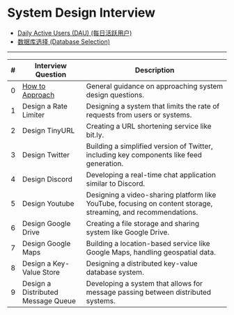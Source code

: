 # System Design Interview

- [Daily Active Users (DAU) (每日活跃用户)](https://github.com/uwspstar/20-Day-Challenge-List/blob/main/System%20Design/System%20Design%20Interview/Daily%20Active%20Users%20(DAU)%20(%E6%AF%8F%E6%97%A5%E6%B4%BB%E8%B7%83%E7%94%A8%E6%88%B7).md)
- [数据库选择 (Database Selection)](https://github.com/uwspstar/20-Day-Challenge-List/blob/main/System%20Design/System%20Design%20Interview/%E6%95%B0%E6%8D%AE%E5%BA%93%E9%80%89%E6%8B%A9.md)
---

| **#** | **Interview Question**               | **Description**                        |
|-------|--------------------------------------|----------------------------------------|
| 0     | [How to Approach](https://github.com/uwspstar/20-Day-Challenge-List/blob/main/System%20Design/System%20Design%20Interview/How%20to%20Approach.md)              | General guidance on approaching system design questions. |
| 1     | Design a Rate Limiter                | Designing a system that limits the rate of requests from users or systems. |
| 2     | Design TinyURL                       | Creating a URL shortening service like bit.ly. |
| 3     | Design Twitter             | Building a simplified version of Twitter, including key components like feed generation. |
| 4     | Design Discord                       | Developing a real-time chat application similar to Discord. |
| 5     | Design Youtube                       | Designing a video-sharing platform like YouTube, focusing on content storage, streaming, and recommendations. |
| 6     | Design Google Drive                  | Creating a file storage and sharing system like Google Drive. |
| 7     | Design Google Maps                   | Building a location-based service like Google Maps, handling geospatial data. |
| 8     | Design a Key-Value Store             | Designing a distributed key-value database system. |
| 9     | Design a Distributed Message Queue   | Developing a system that allows for message passing between distributed systems. |
